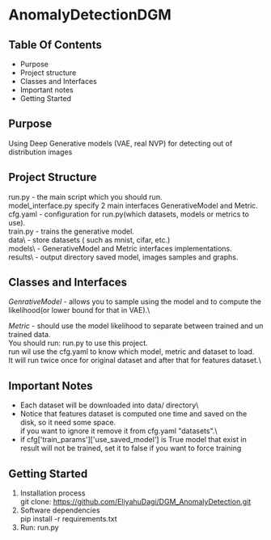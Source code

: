 # AnomalyDetectionDGM
## Table Of Contents
* Purpose
* Project structure
* Classes and Interfaces
* Important notes
* Getting Started

## Purpose
Using Deep Generative models (VAE, real NVP) for detecting out of distribution images
## Project Structure
run.py - the main script which you should run.\
model_interface.py specify 2 main interfaces GenerativeModel and Metric.\
cfg.yaml - configuration for run.py(which datasets, models or metrics to use).\
train.py - trains the generative model.\
data\ - store datasets ( such as mnist, cifar, etc.)\
models\ - GenerativeModel and Metric interfaces implementations.\
results\ - output directory saved model, images samples and graphs.
## Classes and Interfaces
*GenrativeModel* - allows you to sample using the model and to compute the likelihood(or lower bound for that in VAE).\

*Metric* - should use the model likelihood to separate between trained and un trained data.\
You should run: run.py to use this project.\
run wil use the cfg.yaml to know which model, metric and dataset to load.\
It will run twice once for original dataset and after that for features dataset.\
## Important Notes
* Each dataset will be downloaded into data/ directory\
* Notice that features dataset is computed one time and saved on the disk, so it need some space.\
   if you want to ignore it remove it from cfg.yaml "datasets".\
* if cfg['train_params']['use_saved_model'] is True model that exist in result will not be trained,
set it to false if you want to force training


## Getting Started
1. Installation process\
   git clone:  https://github.com/EliyahuDagi/DGM_AnomalyDetection.git
2. Software dependencies\
   pip install -r requirements.txt
3. Run: run.py






